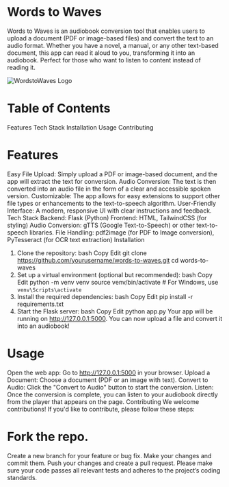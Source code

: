 # Words to Waves
Words to Waves is an audiobook conversion tool that enables users to upload a document (PDF or image-based files) and convert the text to an audio format. Whether you have a novel, a manual, or any other text-based document, this app can read it aloud to you, transforming it into an audiobook. Perfect for those who want to listen to content instead of reading it.

![WordstoWaves Logo](Words-to.png)

# Table of Contents
Features
Tech Stack
Installation
Usage
Contributing

# Features
Easy File Upload: Simply upload a PDF or image-based document, and the app will extract the text for conversion.
Audio Conversion: The text is then converted into an audio file in the form of a clear and accessible spoken version.
Customizable: The app allows for easy extensions to support other file types or enhancements to the text-to-speech algorithm.
User-Friendly Interface: A modern, responsive UI with clear instructions and feedback.
Tech Stack
Backend: Flask (Python)
Frontend: HTML, TailwindCSS (for styling)
Audio Conversion: gTTS (Google Text-to-Speech) or other text-to-speech libraries.
File Handling: pdf2image (for PDF to Image conversion), PyTesseract (for OCR text extraction)
Installation
1. Clone the repository:
bash
Copy
Edit
git clone https://github.com/yourusername/words-to-waves.git
cd words-to-waves
2. Set up a virtual environment (optional but recommended):
bash
Copy
Edit
python -m venv venv
source venv/bin/activate  # For Windows, use `venv\Scripts\activate`
3. Install the required dependencies:
bash
Copy
Edit
pip install -r requirements.txt
4. Start the Flask server:
bash
Copy
Edit
python app.py
Your app will be running on http://127.0.0.1:5000. You can now upload a file and convert it into an audiobook!

# Usage
Open the web app: Go to http://127.0.0.1:5000 in your browser.
Upload a Document: Choose a document (PDF or an image with text).
Convert to Audio: Click the "Convert to Audio" button to start the conversion.
Listen: Once the conversion is complete, you can listen to your audiobook directly from the player that appears on the page.
Contributing
We welcome contributions! If you'd like to contribute, please follow these steps:

# Fork the repo.
Create a new branch for your feature or bug fix.
Make your changes and commit them.
Push your changes and create a pull request.
Please make sure your code passes all relevant tests and adheres to the project’s coding standards.

